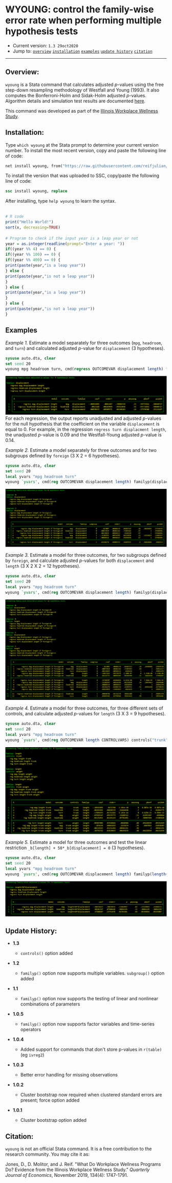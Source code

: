 # WYOUNG: control the family-wise error rate when performing multiple hypothesis tests

- Current version: `1.3 29oct2020`
- Jump to: [`overview`](#overview) [`installation`](#installation) [`examples`](#examples) [`update history`](#update-history) [`citation`](#citation) 

-----------

## Overview: 

`wyoung` is a Stata command that calculates adjusted *p*-values using the free step-down resampling methodology of Westfall and Young (1993). It also computes the Bonferroni-Holm and Sidak-Holm adjusted *p*-values. Algorithm details and simulation test results are documented [here](/documentation/wyoung.pdf).

This command was developed as part of the [Illinois Workplace Wellness Study](https://www.nber.org/workplacewellness/).

## Installation:

Type `which wyoung` at the Stata prompt to determine your current version number. To install the most recent version, copy and paste the following line of code:

```stata
net install wyoung, from("https://raw.githubusercontent.com/reifjulian/wyoung/master") replace
```

To install the version that was uploaded to SSC, copy/paste the following line of code:
```stata
ssc install wyoung, replace
```

After installing, type `help wyoung` to learn the syntax.

```R

# R code
print("Hello World!")
sort(x, decreasing=TRUE)

# Program to check if the input year is a leap year or not
year = as.integer(readline(prompt="Enter a year: "))
if((year %% 4) == 0) {
if((year %% 100) == 0) {
if((year %% 400) == 0) {
print(paste(year,"is a leap year"))
} else {
print(paste(year,"is not a leap year"))
}
} else {
print(paste(year,"is a leap year"))
}
} else {
print(paste(year,"is not a leap year"))
}

```

## Examples
*Example 1.* Estimate a model separately for three outcomes (`mpg`, `headroom`, and `turn`) and calculated adjusted *p*-value for `displacement` (3 hypotheses).
```stata
sysuse auto.dta, clear
set seed 20
wyoung mpg headroom turn, cmd(regress OUTCOMEVAR displacement length) familyp(displacement) bootstraps(100)
```
![Example 1](images/example1.PNG)
For each regression, the output reports unadjusted and adjusted *p*-values for the null hypothesis that the coefficient on the variable `displacement` is equal to 0. For example, in the regression `regress turn displacment length`, the unadjusted *p*-value is 0.09 and the Westfall-Young adjusted *p*-value is 0.14.

*Example 2.* Estimate a model separately for three outcomes and for two subgroups defined by `foreign` (3 X 2 = 6 hypotheses).
```stata
sysuse auto.dta, clear
set seed 20
local yvars "mpg headroom turn"
wyoung `yvars', cmd(reg OUTCOMEVAR displacement length) familyp(displacement) subgroup(foreign) boot(100)
```
![Example 2](images/example_subgroup.PNG)

*Example 3.* Estimate a model for three outcomes, for two subgroups defined by `foreign`, and calculate adjusted *p*-values for both `displacement` and `length` (3 X 2 X 2 = 12 hypotheses).
```stata
sysuse auto.dta, clear
set seed 20
local yvars "mpg headroom turn"
wyoung `yvars', cmd(reg OUTCOMEVAR displacement length) familyp(displacement length) subgroup(foreign) boot(100)
```
![Example 3](images/example_subgroup_manytreat.PNG)

*Example 4.* Estimate a model for three outcomes, for three different sets of controls, and calculate adjusted *p*-values for `length` (3 X 3 = 9 hypotheses).
```stata
sysuse auto.dta, clear
set seed 20
local yvars "mpg headroom turn"
wyoung `yvars', cmd(reg OUTCOMEVAR length CONTROLVARS) controls("trunk" "weight" "trunk weight") familyp(length) boot(100)
```
![Example 4](images/example_manycontrols.PNG)

*Example 5.* Estimate a model for three outcomes and test the linear restriction `_b[length] + 50*_b[displacement] = 0` (3 hypotheses).

```stata
sysuse auto.dta, clear
set seed 20
local yvars "mpg headroom turn"
wyoung `yvars', cmd(reg OUTCOMEVAR displacement length) familyp(length+50*displacement) familypexp boot(100)
```
![Example 5](images/example_lincom.PNG)

## Update History:
* **1.3**
  - `controls()` option added

* **1.2**
  - `familyp()` option now supports multiple variables. `subgroup()` option added

* **1.1**
  - `familyp()` option now supports the testing of linear and nonlinear combinations of parameters

* **1.0.5**
  - `familyp()` option now supports factor variables and time-series operators

* **1.0.4**
  - Added support for commands that don't store p-values in `r(table)` (eg `ivreg2`)

* **1.0.3**
  - Better error handling for missing observations
  
* **1.0.2**
  - Cluster bootstrap now required when clustered standard errors are present; force option added

* **1.0.1**
  - Cluster bootstrap option added

## Citation: 

`wyoung` is not an official Stata command. It is a free contribution to the research community. You may cite it as:

Jones, D., D. Molitor, and J. Reif. "What Do Workplace Wellness Programs Do? Evidence from the Illinois Workplace Wellness Study." *Quarterly Journal of Economics*, November 2019, 134(4): 1747-1791.


